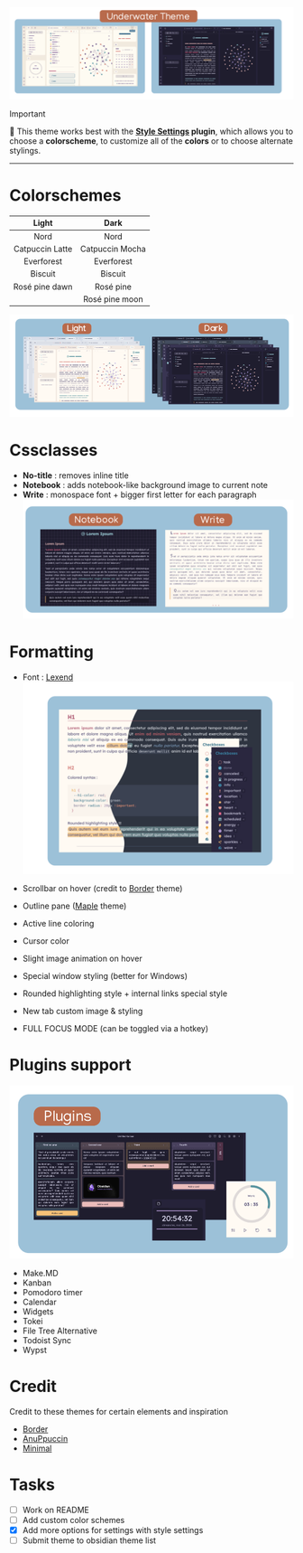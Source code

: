 ![uw](img/thumbnail.png)

> [!IMPORTANT]
> 🐳 This theme works best with the **[Style Settings](https://github.com/mgmeyers/obsidian-style-settings) plugin**, which allows you to choose a **colorscheme**, to customize all of the **colors** or to choose alternate stylings.

---

# Colorschemes

| Light | Dark |
| :------------------: | :-----------------: |
| Nord               | Nord              |
| Catpuccin Latte    | Catpuccin Mocha   |
| Everforest         | Everforest         |
| Biscuit            | Biscuit           |
| Rosé pine dawn     | Rosé pine         |
|                    | Rosé pine moon    |

![colorschemes|500](img/colorschemes.png)

# Cssclasses
- **No-title** : removes inline title
- **Notebook** : adds notebook-like background image to current note
- **Write** : monospace font + bigger first letter for each paragraph
![cssclasses](img/cssclasses.png)

# Formatting
- Font : [Lexend](https://www.lexend.com/)
![formatting](img/formatting.png)

- Scrollbar on hover (credit to [Border](https://github.com/Akifyss/obsidian-border) theme)
- Outline pane ([Maple](https://github.com/subframe7536/obsidian-theme-maple) theme)
- Active line coloring
- Cursor color
- Slight image animation on hover
- Special window styling (better for Windows)
- Rounded highlighting style + internal links special style
- New tab custom image & styling
- FULL FOCUS MODE (can be toggled via a hotkey)

# Plugins support
![plugins](img/plugins.png)
- Make.MD
- Kanban
- Pomodoro timer
- Calendar
- Widgets
- Tokei
- File Tree Alternative
- Todoist Sync
- Wypst

# Credit
Credit to these themes for certain elements and inspiration
- [Border](https://github.com/Akifyss/obsidian-border)
- [AnuPpuccin](https://github.com/AnubisNekhet/AnuPpuccin)
- [Minimal](https://github.com/kepano/obsidian-minimal)

# Tasks
- [ ] Work on README
- [ ] Add custom color schemes
- [x] Add more options for settings with style settings
- [ ] Submit theme to obsidian theme list

